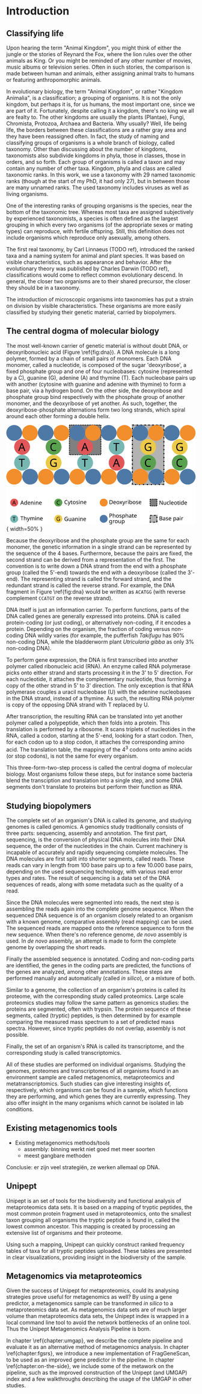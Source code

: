 # Introduction

## Classifying life

<!-- TODO rename primer on metagenomics? 
start with definition of metagenomics, close in on terms -->

<!-- TODO key terms in bold? -->

Upon hearing the term "Animal Kingdom", you might think of either the
jungle or the stories of Reynard the Fox, where the lion rules over the
other animals as King. Or you might be reminded of any other number of
movies, music albums or television series. Often in such stories, the
comparison is made between human and animals, either assigning animal
traits to humans or featuring anthropomorphic animals.

In evolutionary biology, the term "Animal Kingdom", or rather "Kingdom
Animalia", is a classification; a grouping of organisms. It is not the
only kingdom, but perhaps it is, for us humans, the most important
one, since we are part of it. Fortunately, despite calling it a
kingdom, there's no king we all are fealty to. The other kingdoms are
usually the plants (Plantae), Fungi, Chromista, Protozoa, Archaea and
Bacteria. Why usually? Well, life being life, the borders between these
classifications are a rather gray area and they have been reassigned
often. In fact, the study of naming and classifying groups of organisms
is a whole branch of biology, called taxonomy. Other than discussing
about the number of kingdoms, taxonomists also subdivide kingdoms in
phyla, those in classes, those in orders, and so forth. Each group of
organisms is called a taxon and may contain any number of other taxa.
Kingdom, phyla and class are called taxonomic ranks. In this work, we
use a taxonomy with 29 named taxonomic ranks (though at the start of my
PhD, it had only 27), but in between those are many unnamed ranks. The
used taxonomy includes viruses as well as living organisms.

<!-- TODO refer to NCBI taxonomy by name/cite?
used this one for practical reasons (linked in uniprot)
apart from that ther are many other (competing) taxonomies
(Species 2000, Encyclopedia of Life (EOL))

Each taxon is directly contained by only a single other taxon, called
its parent. All taxa together are thus structured in a tree, sometimes
called the tree of life, with the group containing all organisms as
root of the tree. The taxa containing a taxon, all the way up to the
root, are called its ancestors; and all taxa contained within a taxon
are called its descendants. Do note that this does not imply a certain
organism of which all these organisms descend (in reproductive sense),
just that they are grouped together because they are showing similar
characteristics.

<!-- TODO tekening tree of life? -->

One of the interesting ranks of grouping organisms is the species,
near the bottom of the taxonomic tree. Whereas most taxa are assigned
subjectively by experienced taxonomists, a species is often defined as
the largest grouping in which every two organisms (of the appropriate
sexes or mating types) can reproduce, with fertile offspring. Still,
this definition does not include organisms which reproduce only
asexually, among others.

<!-- TODO you can find many many references on the definition of a species alone: serious source of scientific debate; so at least include some references or add the fact that this is an ongoing discussion -->

The first real taxonomy, by Carl Linnaeus (TODO ref), introduced the
ranked taxa and a naming system for animal and plant species. It was
based on visible characteristics, such as appearance and behavior. After
the evolutionary theory was published by Charles Darwin (TODO ref),
classifications would come to reflect common evolutionary descend. In
general, the closer two organisms are to their shared precursor, the
closer they should be in a taxonomy.

The introduction of microscopic organisms into taxonomies has put a
strain on division by visible characteristics. These organisms are
more easily classified by studying their genetic material, carried by
biopolymers.

## The central dogma of molecular biology

The most well-known carrier of genetic material is without doubt DNA, or
deoxyribonucleic acid (Figure \ref{fig:dna}). A DNA molecule is a long
polymer, formed by a chain of small pairs of monomers. Each DNA monomer,
called a nucleotide, is composed of the sugar 'deoxyribose', a fixed
phosphate group and one of four nucleobases: cytosine (represented by a
C), guanine (G), adenine (A) and thymine (T). Each nucleobase pairs up
with another (cytosine with guanine and adenine with thymine) to form a
base pair, via a hydrogen bond. On the other side, the deoxyribose and
phosphate group bind respectively with the phosphate group of another
monomer, and the deoxyribose of yet another. As such, together, the
deoxyribose-phosphate alternations form two long strands, which spiral
around each other forming a double helix.

![The structure of DNA, flattened to two dimensions.\label{fig:dna}](dna.svg){ width=50% }

Because the deoxyribose and the phosphate group are the same for each
monomer, the genetic information in a single strand can be represented
by the sequence of the 4 bases. Furthermore, because the pairs are
fixed, the second strand can be derived from a representation of the
first. The convention is to write down a DNA strand from the end with a
phosphate group (called the 5'-end) towards the end with a deoxyribose
(called the 3'-end). The representing strand is called the forward
strand, and the redundant strand is called the reverse strand. For
example, the DNA fragment in Figure \ref{fig:dna} would be written as
`ACATGG` (with reverse complement `CCATGT` on the reverse strand).

DNA itself is just an information carrier. To perform functions, parts
of the DNA called genes are generally expressed into proteins. DNA is
called protein-coding (or just coding), or alternatively non-coding,
if it encodes a protein. Depending on the organism, the fraction
of coding versus non-coding DNA wildly varies (for example, the
pufferfish *Takifugu* has 90% non-coding DNA, while the bladderworm
plant *Utricularia gibba* as only 3% non-coding DNA).

<!-- TODO image coding density, include genome size -->

To perform gene expression, the DNA is first transcribed into another
polymer called ribonucleic acid (RNA). An enzyme called RNA polymerase
picks onto either strand and starts processing it in the 3' to
5' direction. For each nucleotide, it attaches the complementary
nucleotide, thus forming a copy of the other strand in 5' to 3'
direction. The only exception is that RNA polymerase couples a uracil
nucleobase (U) with the adenine nucleobases in the DNA strand, instead
of a thymine. As such, the resulting RNA polymer is copy of the opposing
DNA strand with T replaced by U.

<!-- TODO mRNA? but it's not all mRNA? ask Caroline to check -->

<!-- TODO image gene expression? -->

After transcription, the resulting RNA can be translated into yet
another polymer called a polypeptide, which then folds into a protein.
This translation is performed by a ribosome. It scans triplets of
nucleotides in the RNA, called a codon, starting at the 5'-end, looking
for a start codon. Then, for each codon up to a stop codon, it attaches
the corresponding amino acid. The translation table, the mapping of the
$4^3$ codons onto amino acids (or stop codons), is not the same for
every organism.

<!-- TODO image translation table -->

This three-form-two-step process is called the central dogma of
molecular biology. Most organisms follow these steps, but for instance
some bacteria blend the transciption and translation into a single step,
and some DNA segments don't translate to proteins but perform their
function as RNA.

<!-- TODO image central dogma -->

## Studying biopolymers

The complete set of an organism's DNA is called its genome, and studying
genomes is called genomics. A genomics study traditionally consists
of three parts: sequencing, assembly and annotation. The first part,
sequencing, is the conversion of physical DNA molecules into their DNA
sequence, the order of the nucleotides in the chain. Current machinery
is incapable of accurately and rapidly sequencing complete molecules.
The DNA molecules are first split into shorter segments, called reads.
These reads can vary in length from 100 base pairs up to a few 10.000
base pairs, depending on the used sequencing technology, with various
read error types and rates. The result of sequencing is a data set of
the DNA sequences of reads, along with some metadata such as the quality
of a read.

<!-- TODO mention genome / read set size -->

Since the DNA molecules were segmented into reads, the next step is
assembling the reads again into the complete genome sequence. When the
sequenced DNA sequence is of an organism closely related to an organism
with a known genome, comparative assembly (read mapping) can be used.
The sequenced reads are mapped onto the reference sequence to form the
new sequence. When there's no reference genome, *de novo* assembly is
used. In *de novo* assembly, an attempt is made to form the complete
genome by overlapping the short reads.

Finally the assembled sequence is annotated. Coding and non-coding
parts are identified, the genes in the coding parts are predicted, the
functions of the genes are analyzed, among other annotations. These
steps are performed manually and automatically (called *in silico*), or
a mixture of both.

Similar to a genome, the collection of an organism's proteins is
called its proteome, with the corresponding study called proteomics.
Large scale proteomics studies may follow the same pattern as genomics
studies: the proteins are segmented, often with trypsin. The protein
sequence of these segments, called (tryptic) peptides, is then
determined by for example comparing the measured mass spectrum to a
set of predicted mass spectra. However, since tryptic peptides do not
overlap, assembly is not possible.

Finally, the set of an organism's RNA is called its transcriptome, and
the corresponding study is called transcriptomics.

All of these studies are performed on individual organisms. Studying
the genomes, proteomes and transcriptomes of all organisms found in
an environment sample are called metagenomics, metaproteomics and
metatranscriptomics. Such studies can give interesting insights of,
respectively, which organisms can be found in a sample, which functions
they are performing, and which genes they are currently expressing. They
also offer insight in the many organisms which cannot be isolated in lab
conditions.

<!-- TODO
meer over 
shotgun (zeldzaam) vs. targeted metagenomics
16S vermelden

nieuwe metadata: vroeger ook assemblen, niet meer
-->

<!-- TODO afbeelding who what 3-pijl-cirkel meta-omics -->

## Existing metagenomics tools

<!-- TODO -->

* Existing metagenomics methods/tools
  - assembly: binning werkt niet goed met meer soorten
  - meest gangbare methoden

Conclusie: er zijn veel strategiën, ze werken allemaal op DNA.

## Unipept

<!-- TODO references, you can list the references you coauthored at the
start of this chapter -->

Unipept is an set of tools for the biodiversity and functional analysis
of metaproteomics data sets. It is based on a mapping of tryptic
peptides, the most common protein fragment used in metaproteomics,
onto the smallest taxon grouping all organisms the tryptic peptide is
found in, called the lowest common ancestor. This mapping is created by
processing an extensive list of organisms and their proteome.

Using such a mapping, Unipept can quickly construct ranked frequency
tables of taxa for all tryptic peptides uploaded. These tables are
presented in clear visualizations, providing insight in the biodiversity
of the sample.

## Metagenomics via metaproteomics

Given the success of Unipept for metaproteomics, could its analysing
strategies prove useful for metagenomics as well? By using a gene
predictor, a metagenomics sample can be transformed *in silico* to a
metaproteomics data set. As metagenomics data sets are of much larger
volume than metaproteomics data sets, the Unipept index is wrapped in a
local command line tool to avoid the network bottlenecks of an online
tool. Thus the Unipept Metagenomics Analysis Pipeline is born.

In chapter \ref{chapter:umgap}, we describe the complete pipeline
and evaluate it as an alternative method of metagenomics analysis.
In chapter \ref{chapter:fgsrs}, we introduce a new implementation of
FragGeneScan, to be used as an improved gene predictor in the pipeline.
In chapter \ref{chapter:on-the-side}, we include some of the metawork
on the pipeline, such as the improved construction of the Unipept (and
UMGAP) index and a few walkthroughs describing the usage of the UMGAP in
other studies.

<!-- TODO more active phrasing -->
